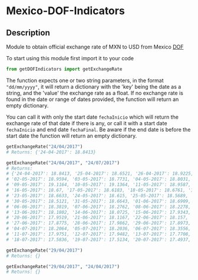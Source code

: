 # Mexico-DOF-Indicators
## Description
Module to obtain official exchange rate of MXN to USD from Mexico [DOF](https://dof.gob.mx/indicadores.php)

To start using this module first import it to your code
```py
from getDOFIndicators import getExchangeRate
```
The function expects one or two string parameters, in the format `"dd/mm/yyyy"`, it will return a dictionary with the 'key' being the date as a string, and the 'value' the exchange rate as a float. If no exchange rate is found in the date or range of dates provided, the function will return an empty dictionary.


You can call it with only the start date `fechaInicio` which will return the exchange rate of that date if there is any, or call it with a start date `fechaInicio` and end date `fechaFinal`. Be aware if the end date is before the start date the function will return an empty dictionary.
```py
getExchangeRate("24/04/2017")
# Returns: {'24-04-2017': 18.8413}

getExchangeRate("24/04/2017", "24/07/2017")
# Returns:
# {'24-04-2017': 18.8413, '25-04-2017': 18.6521, '26-04-2017': 18.9225, '27-04-2017': 19.1119, '28-04-2017': 19.067,
# '02-05-2017': 18.9594, '03-05-2017': 18.7731, '04-05-2017': 18.8031, '05-05-2017': 19.0019, '08-05-2017': 19.0137,
# '09-05-2017': 19.1164, '10-05-2017': 19.1364, '11-05-2017': 18.9587, '12-05-2017': 18.9039, '15-05-2017': 18.7594,
# '16-05-2017': 18.67, '17-05-2017': 18.6183, '18-05-2017': 18.6761, '19-05-2017': 18.8898, '22-05-2017': 18.6859,
# '23-05-2017': 18.6633, '24-05-2017': 18.615, '25-05-2017': 18.5689, '26-05-2017': 18.4185, '29-05-2017': 18.4849,
# '30-05-2017': 18.5121, '31-05-2017': 18.6643, '01-06-2017': 18.6909, '02-06-2017': 18.5941, '05-06-2017': 18.6204,
# '06-06-2017': 18.3819, '07-06-2017': 18.2762, '08-06-2017': 18.2278, '09-06-2017': 18.1946, '12-06-2017': 18.1939,
# '13-06-2017': 18.1802, '14-06-2017': 18.0725, '15-06-2017': 17.9343, '16-06-2017': 18.1154, '19-06-2017': 17.9321,
# '20-06-2017': 17.9519, '21-06-2017': 18.1167, '22-06-2017': 18.157, '23-06-2017': 18.127, '26-06-2017': 17.99,
# '27-06-2017': 17.8775, '28-06-2017': 17.9862, '29-06-2017': 17.8973, '30-06-2017': 18.0279, '03-07-2017': 18.0626,
# '04-07-2017': 18.2064, '05-07-2017': 18.2036, '06-07-2017': 18.3556, '07-07-2017': 18.3227, '10-07-2017': 18.1394,
# '11-07-2017': 17.9751, '12-07-2017': 17.9482, '13-07-2017': 17.7708, '14-07-2017': 17.7422, '17-07-2017': 17.5613,
# '18-07-2017': 17.5836, '19-07-2017': 17.5134, '20-07-2017': 17.4937, '21-07-2017': 17.526, '24-07-2017': 17.5618}

getExchangeRate("29/04/2017")
# Returns: {}

getExchangeRate("29/04/2017", "24/04/2017")
# Returns: {}
```
